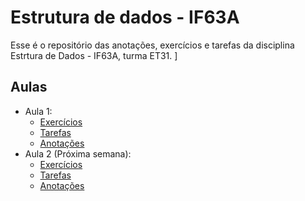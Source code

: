 # Estrutura de dados - IF63A
Esse é o repositório das anotações, exercícios e tarefas da disciplina Estrtura de Dados - IF63A, turma ET31. ]

## Aulas 

- Aula 1: 
  - [Exercícios](https://github.com/Tashima42/Estrutura-de-dados-IF63A/tree/master/aula1/exercicios)
  - [Tarefas](https://github.com/Tashima42/Estrutura-de-dados-IF63A/tree/master/aula1/tarefas)
  - [Anotações](https://github.com/Tashima42/Estrutura-de-dados-IF63A/tree/master/aula1/aula1.md)
- Aula 2 (Próxima semana): 
  - [Exercícios](https://github.com/Tashima42/Estrutura-de-dados-IF63A/tree/master/aula2/exercicios)
  - [Tarefas](https://github.com/Tashima42/Estrutura-de-dados-IF63A/tree/master/aula2/tarefas)
  - [Anotações](https://github.com/Tashima42/Estrutura-de-dados-IF63A/tree/master/aula2/aula2.md)
